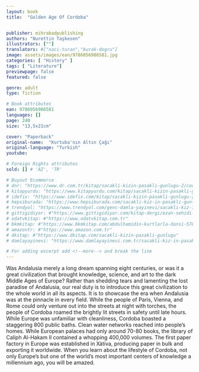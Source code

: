 ```yaml
---
layout: book
title:  "Golden Age Of Cordoba"


publisher: mihrabadpublishing
authors: "Nurettin Taşkesen"
illustrators: [""]
translators: #["naci-turan","burak-dogru"]
image: assets/images/ean/9786056986581.jpg
categories: [ "History" ]
tags: [ "Literature"]
previewpage: false
featured: false

genre: adult
type: fiction

# Book attributes
ean: 9786056986581
languages: []
page: 240
size: "13,5x21cm"

cover: "Paperback"
original-name:  "Kurtuba'nın Altın Çağı"
original-language: "Turkish"
youtube:

# Foreign Rights attributes
sold: [] # 'AZ', 'TR'

# Buyout Ecommerce
# dnr: "https://www.dr.com.tr/kitap/sacakli-kizin-pasakli-gunlugu-2/cocuk-ve-genclik/genclik-10-yas/roman-oyku/urunno=0001893059001"
# kitapyurdu: "https://www.kitapyurdu.com/kitap/sacakli-kizin-pasakli-gunlugu-2-/560122.html&filter_name=Sa%C3%A7akl%C4%B1+K%C4%B1z%27%C4%B1n+Pasakl%C4%B1+G%C3%BCnl%C3%BC%C4%9F%C3%BC+2"
# idefix: "https://www.idefix.com/kitap/sacakli-kizin-pasakli-gunlugu-2/cocuk-ve-genclik/genclik-10-yas/roman-oyku/urunno=0001893059001"
# hepsiburada: "https://www.hepsiburada.com/sacakli-kiz-in-pasakli-gunlugu-2-damla-yayinevi-p-HBV000012ER86"
# trendyol: "https://www.trendyol.com/genc-damla-yayinevi/sacakli-kiz-in-pasakli-gunlugu-2-p-54825777"
# gittigidiyor: #"https://www.gittigidiyor.com/kitap-dergi/ezan-sehidi-adnan-menderes_pdp_732728793"
# odatvkitap: #"https://www.odatvkitap.com.tr"
# bkmkitap: #"https://www.bkmkitap.com/abdulhamidin-kurtlarla-dansi-578226"
# amazontr: #"https://www.amazon.com.tr"
# dkitap: #"https://www.dkitap.com/sacakli-kizin-pasakli-gunlugu"
# damlayayinevi: "https://www.damlayayinevi.com.tr/sacakli-kiz-in-pasakli-gunlugu-2-bu-iste-bi-terslik-var"

# For adding excerpt add <!--more--> and break the line
---
```

Was Andalusia merely a long dream spanning
eight centuries, or was it a great civilization that
brought knowledge, science, and art to the dark
Middle Ages of Europe? Rather than shedding
tears and lamenting the lost paradise of Andalusia,
our real duty is to introduce this great civilization
to the whole world in all its aspects. It is to showcase the era when Andalusia was at the pinnacle
in every field. While the people of Paris, Vienna,
and Rome could only venture out into the streets
at night with torches, the people of Cordoba
roamed the brightly lit streets in safety until late
hours. While Europe was unfamiliar with cleanliness, Cordoba boasted a staggering 800 public
baths. Clean water networks reached into people’s
homes. While European palaces had only around
70-80 books, the library of Caliph Al-Hakam II
contained a whopping 400,000 volumes. The first
paper factory in Europe was established in Xàtiva,
producing paper in bulk and exporting it worldwide.
When you learn about the lifestyle of Cordoba, not
only Europe’s but one of the world’s most important
centers of knowledge a millennium ago, you will be
amazed.
<!--more--> 

